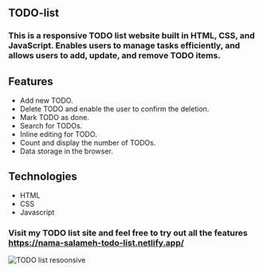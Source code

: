 ## TODO-list
### This is a responsive TODO list website built in HTML, CSS, and JavaScript. Enables users to manage tasks efficiently, and allows users to add, update, and remove TODO items.

## Features
* Add new TODO.
* Delete TODO and enable the user to confirm the deletion.
* Mark TODO as done.
* Search for TODOs.
* Inline editing for TODO.
* Count and display the number of TODOs.
* Data storage in the browser.

## Technologies
* HTML
* CSS
* Javascript

### Visit my TODO list site and feel free to try out all the features  https://nama-salameh-todo-list.netlify.app/


![TODO list resoonsive](https://github.com/Nama-Salameh/TODO-list/assets/92352860/980d6c25-6766-4b98-bcb6-bc79dba24069)
